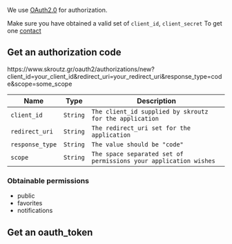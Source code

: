 We use [OAuth2.0](http://oauth.net/2/) for authorization.

Make sure you have obtained a valid set of `client_id`, `client_secret`
To get one [contact](api@skroutz.gr)

## Get an authorization code
<div class="terminal">
https://www.skroutz.gr/oauth2/authorizations/new?client_id=your_client_id&redirect_uri=your_redirect_uri&response_type=code&scope=some_scope
</div>

Name            | Type     | Description
----------------| ---------| -----------
`client_id`     | `String` | `The client_id supplied by skroutz for the application`
`redirect_uri`  | `String` | `The redirect_uri set for the application`
`response_type` | `String` | `The value should be "code"`
`scope`         | `String` | `The space separated set of permissions your application wishes` 

### Obtainable permissions
* public 
* favorites
* notifications
## Get an oauth_token
